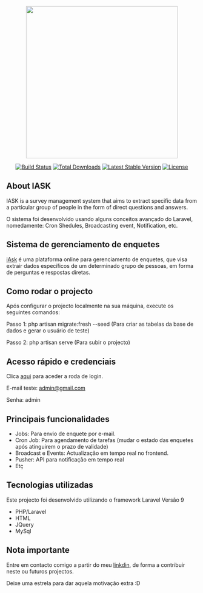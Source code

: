 <p align="center"><a href="https://laravel.com" target="_blank"><img src="https://raw.githubusercontent.com/laravel/art/master/logo-lockup/5%20SVG/2%20CMYK/1%20Full%20Color/laravel-logolockup-cmyk-red.svg" width="400"></a></p>

<p align="center">
<a href="https://travis-ci.org/laravel/framework"><img src="https://travis-ci.org/laravel/framework.svg" alt="Build Status"></a>
<a href="https://packagist.org/packages/laravel/framework"><img src="https://img.shields.io/packagist/dt/laravel/framework" alt="Total Downloads"></a>
<a href="https://packagist.org/packages/laravel/framework"><img src="https://img.shields.io/packagist/v/laravel/framework" alt="Latest Stable Version"></a>
<a href="https://packagist.org/packages/laravel/framework"><img src="https://img.shields.io/packagist/l/laravel/framework" alt="License"></a>
</p>

## About IASK

 IASK is a survey management system that aims to extract specific data from a particular group of people in the form of direct questions and answers. 

 O sistema foi desenvolvido usando alguns conceitos avançado do Laravel, nomedamente: Cron Shedules, Broadcasting event, Notification, etc.

## Sistema de gerenciamento de enquetes

[iAsk](https://iask-enquete.herokuapp.com) é uma plataforma online para gerenciamento de enquetes, que visa extrair dados específicos de um determinado grupo de pessoas, em forma de perguntas e respostas diretas.


## Como rodar o projecto

Após configurar o projecto localmente na sua máquina, execute os seguintes comandos:

Passo 1: php artisan migrate:fresh --seed (Para criar as tabelas da base de dados e gerar o usuário de teste)

Passo 2: php artisan serve (Para subir o projecto)


## Acesso rápido e credenciais

Clica [aqui](http://127.0.0.1:8000/sys/login) para aceder a roda de login.

E-mail teste: admin@gmail.com

Senha: admin


## Principais funcionalidades

- Jobs: Para envio de enquete por e-mail.
- Cron Job: Para agendamento de tarefas (mudar o estado das enquetes após atinguirem o prazo de validade)
- Broadcast e Events: Actualização em tempo real no frontend.
- Pusher: API para notificação em tempo real  
- Etç
  

## Tecnologias utilizadas

Este projecto foi desenvolvido utilizando o framework Laravel Versão 9

- PHP/Laravel
- HTML
- JQuery
- MySql


## Nota importante

Entre em contacto comigo a partir do meu [linkdin](https://www.linkedin.com/in/evaristo-paulo), de forma a contribuir neste ou futuros projectos.

Deixe uma estrela para dar aquela motivação extra :D

